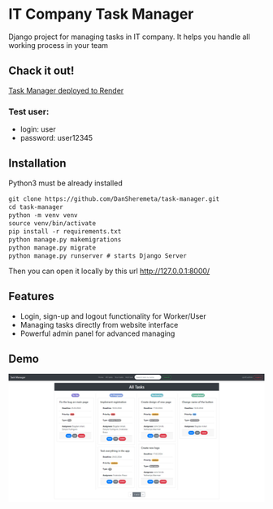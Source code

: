 ﻿# IT Company Task Manager

Django project for managing tasks in IT company. It helps you handle all 
working process in your team

## Chack it out!

[Task Manager deployed to Render](https://task-manager-b721.onrender.com/)

### Test user:
- login: user
- password: user12345

## Installation

Python3 must be already installed

```shell
git clone https://github.com/DanSheremeta/task-manager.git
cd task-manager
python -m venv venv
source venv/bin/activate
pip install -r requirements.txt
python manage.py makemigrations
python manage.py migrate
python manage.py runserver # starts Django Server
```

Then you can open it locally by this url http://127.0.0.1:8000/

## Features

* Login, sign-up and logout functionality for Worker/User
* Managing tasks directly from website interface
* Powerful admin panel for advanced managing

## Demo

![Website Interface](demo.jpg)
